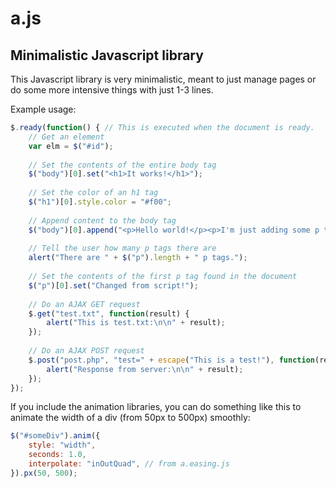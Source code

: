 # a.js
## Minimalistic Javascript library

This Javascript library is very minimalistic, meant to just manage pages or do some more intensive things with just 1-3 lines.

Example usage:

```js
$.ready(function() { // This is executed when the document is ready.
	// Get an element
	var elm = $("#id");
	
	// Set the contents of the entire body tag
	$("body")[0].set("<h1>It works!</h1>");
	
	// Set the color of an h1 tag
	$("h1")[0].style.color = "#f00";
	
	// Append content to the body tag
	$("body")[0].append("<p>Hello world!</p><p>I'm just adding some p tags.</p>");
	
	// Tell the user how many p tags there are
	alert("There are " + $("p").length + " p tags.");
	
	// Set the contents of the first p tag found in the document
	$("p")[0].set("Changed from script!");
	
	// Do an AJAX GET request
	$.get("test.txt", function(result) {
		alert("This is test.txt:\n\n" + result);
	});
	
	// Do an AJAX POST request
	$.post("post.php", "test=" + escape("This is a test!"), function(result) {
		alert("Response from server:\n\n" + result);
	});
});
```

If you include the animation libraries, you can do something like this to animate the width of a div (from 50px to 500px) smoothly:

```js
$("#someDiv").anim({
	style: "width",
	seconds: 1.0,
	interpolate: "inOutQuad", // from a.easing.js
}).px(50, 500);
```
